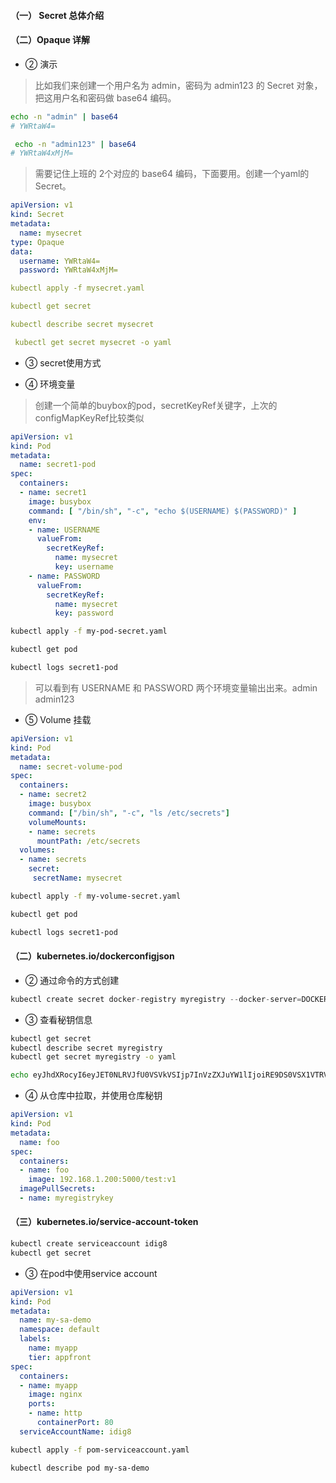 
#### （一） Secret 总体介绍



#### （二）Opaque 详解

* ② 演示
> 比如我们来创建一个用户名为 admin，密码为 admin123 的 Secret 对象，把这用户名和密码做 base64 编码。

``` bash
echo -n "admin" | base64
# YWRtaW4=

 echo -n "admin123" | base64   
# YWRtaW4xMjM=
```

> 需要记住上班的 2个对应的 base64 编码，下面要用。创建一个yaml的Secret。

``` yml
apiVersion: v1
kind: Secret
metadata:
  name: mysecret
type: Opaque
data:
  username: YWRtaW4=
  password: YWRtaW4xMjM=
```



``` yml
kubectl apply -f mysecret.yaml 

kubectl get secret

kubectl describe secret mysecret

 kubectl get secret mysecret -o yaml
```

* ③ secret使用方式


* ④ 环境变量

> 创建一个简单的buybox的pod，secretKeyRef关键字，上次的configMapKeyRef比较类似

``` yml
apiVersion: v1
kind: Pod
metadata:
  name: secret1-pod
spec:
  containers:
  - name: secret1
    image: busybox
    command: [ "/bin/sh", "-c", "echo $(USERNAME) $(PASSWORD)" ]
    env:
    - name: USERNAME
      valueFrom:
        secretKeyRef:
          name: mysecret
          key: username
    - name: PASSWORD
      valueFrom:
        secretKeyRef:
          name: mysecret
          key: password
```




``` bash
kubectl apply -f my-pod-secret.yaml

kubectl get pod

kubectl logs secret1-pod 
```



> 可以看到有 USERNAME 和 PASSWORD 两个环境变量输出出来。admin admin123


* ⑤ Volume 挂载

``` yml
apiVersion: v1
kind: Pod
metadata:
  name: secret-volume-pod
spec:
  containers:
  - name: secret2
    image: busybox
    command: ["/bin/sh", "-c", "ls /etc/secrets"]
    volumeMounts:
    - name: secrets
      mountPath: /etc/secrets
  volumes:
  - name: secrets
    secret:
     secretName: mysecret
```



``` bash
kubectl apply -f my-volume-secret.yaml

kubectl get pod

kubectl logs secret1-pod 
```


#### （二）kubernetes.io/dockerconfigjson


* ② 通过命令的方式创建

``` java
kubectl create secret docker-registry myregistry --docker-server=DOCKER_SERVER --docker-username=DOCKER_USER --docker-password=DOCKER_PASSWORD --docker-email=DOCKER_EMAIL
```

* ③ 查看秘钥信息

``` bash
kubectl get secret
kubectl describe secret myregistry
kubectl get secret myregistry -o yaml

echo eyJhdXRocyI6eyJET0NLRVJfU0VSVkVSIjp7InVzZXJuYW1lIjoiRE9DS0VSX1VTRVIiLCJwYXNzd29yZCI6IkRPQ0tFUl9QQVNTV09SRCIsImVtYWlsIjoiRE9DS0VSX0VNQUlMIiwiYXV0aCI6IlJFOURTMFZTWDFWVFJWSTZSRTlEUzBWU1gxQkJVMU5YVDFKRSJ9fX0= | base64 -d
```



* ④ 从仓库中拉取，并使用仓库秘钥


``` yml
apiVersion: v1
kind: Pod
metadata:
  name: foo
spec:
  containers:
  - name: foo
    image: 192.168.1.200:5000/test:v1
  imagePullSecrets:
  - name: myregistrykey

```


#### （三）kubernetes.io/service-account-token


``` bash
kubectl create serviceaccount idig8
kubectl get secret
````


* ③ 在pod中使用service account

``` yml
apiVersion: v1
kind: Pod
metadata:
  name: my-sa-demo
  namespace: default
  labels:
    name: myapp
    tier: appfront
spec:
  containers:
  - name: myapp
    image: nginx
    ports:
    - name: http
      containerPort: 80
  serviceAccountName: idig8
```


``` bash
kubectl apply -f pom-serviceaccount.yaml 

kubectl describe pod my-sa-demo
```
